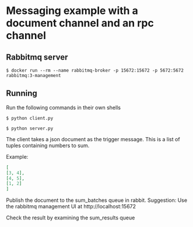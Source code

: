 Messaging example with a document channel and an rpc channel
==================================================

Rabbitmq server
----------------
    $ docker run --rm --name rabbitmq-broker -p 15672:15672 -p 5672:5672 rabbitmq:3-management

Running
-------

Run the following commands in their own shells

    $ python client.py
    
    $ python server.py
        
The client takes a json document as the trigger message. 
This is a list of tuples containing numbers to sum.

Example: 
```json
[
[3, 4],
[4, 5],
[1, 2]
]
``` 

Publish the document to the sum_batches queue in rabbit. 
Suggestion: Use the rabbitmq management UI at http://localhost:15672

Check the result by examining the sum_results queue

